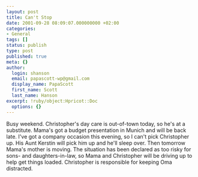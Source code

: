 ```yaml
---
layout: post
title: Can't Stop
date: 2001-09-28 08:09:07.000000000 +02:00
categories:
- General
tags: []
status: publish
type: post
published: true
meta: {}
author:
  login: shanson
  email: papascott-wp@gmail.com
  display_name: PapaScott
  first_name: Scott
  last_name: Hanson
excerpt: !ruby/object:Hpricot::Doc
  options: {}
---
```

<p>Busy weekend. Christopher's day care is out-of-town today, so he's at a substitute. Mama's got a budget presentation in Munich and will be back late. I've got a company occasion this evening, so I can't pick Christopher up. His Aunt Kerstin will pick him up and he'll sleep over. Then tomorrow Mama's mother is moving. The situation has been declared as too risky for sons- and daughters-in-law, so Mama and Christopher will be driving up to help get things loaded. Christopher is responsible for keeping Oma distracted.</p>
